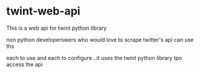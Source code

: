 # twint-web-api
This is a web api for twint python library

non python developerswers  who would love to scrape twitter's api can use ths

each to use and each to configure...it uses the twint python library tpo access the api
